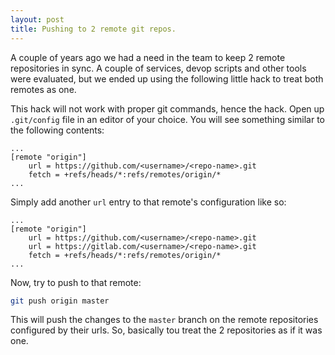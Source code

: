 ```yaml
---
layout: post
title: Pushing to 2 remote git repos.
---
```


A couple of years ago we had a need in the team to keep 2 remote repositories in sync. 
A couple of services, devop scripts and other tools were evaluated, 
but we ended up using the following little hack to treat both remotes as one.

This hack will not work with proper git commands, hence the hack. Open up `.git/config` file in an editor of your choice.
You will see something similar to the following contents:

```
...
[remote "origin"]
    url = https://github.com/<username>/<repo-name>.git
    fetch = +refs/heads/*:refs/remotes/origin/*
...
```

Simply add another `url` entry to that remote's configuration like so:

```
...
[remote "origin"]
    url = https://github.com/<username>/<repo-name>.git
    url = https://gitlab.com/<username>/<repo-name>.git
    fetch = +refs/heads/*:refs/remotes/origin/*
...
```

Now, try to push to that remote:

```bash
git push origin master
```

This will push the changes to the `master` branch on the remote repositories configured by their urls.
So, basically tou treat the 2 repositories as if it was one.
